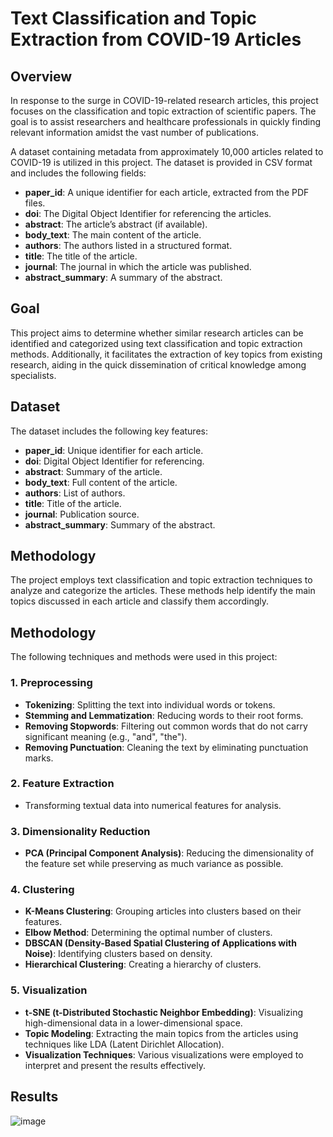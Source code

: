 # Text Classification and Topic Extraction from COVID-19 Articles

## Overview

In response to the surge in COVID-19-related research articles, this project focuses on the classification and topic extraction of scientific papers. The goal is to assist researchers and healthcare professionals in quickly finding relevant information amidst the vast number of publications.

A dataset containing metadata from approximately 10,000 articles related to COVID-19 is utilized in this project. The dataset is provided in CSV format and includes the following fields:

- **paper_id**: A unique identifier for each article, extracted from the PDF files.
- **doi**: The Digital Object Identifier for referencing the articles.
- **abstract**: The article’s abstract (if available).
- **body_text**: The main content of the article.
- **authors**: The authors listed in a structured format.
- **title**: The title of the article.
- **journal**: The journal in which the article was published.
- **abstract_summary**: A summary of the abstract.

## Goal

This project aims to determine whether similar research articles can be identified and categorized using text classification and topic extraction methods. Additionally, it facilitates the extraction of key topics from existing research, aiding in the quick dissemination of critical knowledge among specialists.

## Dataset

The dataset includes the following key features:

- **paper_id**: Unique identifier for each article.
- **doi**: Digital Object Identifier for referencing.
- **abstract**: Summary of the article.
- **body_text**: Full content of the article.
- **authors**: List of authors.
- **title**: Title of the article.
- **journal**: Publication source.
- **abstract_summary**: Summary of the abstract.

## Methodology

The project employs text classification and topic extraction techniques to analyze and categorize the articles. These methods help identify the main topics discussed in each article and classify them accordingly.

## Methodology

The following techniques and methods were used in this project:

### 1. **Preprocessing**
   - **Tokenizing**: Splitting the text into individual words or tokens.
   - **Stemming and Lemmatization**: Reducing words to their root forms.
   - **Removing Stopwords**: Filtering out common words that do not carry significant meaning (e.g., "and", "the").
   - **Removing Punctuation**: Cleaning the text by eliminating punctuation marks.

### 2. **Feature Extraction**
   - Transforming textual data into numerical features for analysis.

### 3. **Dimensionality Reduction**
   - **PCA (Principal Component Analysis)**: Reducing the dimensionality of the feature set while preserving as much variance as possible.

### 4. **Clustering**
   - **K-Means Clustering**: Grouping articles into clusters based on their features.
   - **Elbow Method**: Determining the optimal number of clusters.
   - **DBSCAN (Density-Based Spatial Clustering of Applications with Noise)**: Identifying clusters based on density.
   - **Hierarchical Clustering**: Creating a hierarchy of clusters.

### 5. **Visualization**
   - **t-SNE (t-Distributed Stochastic Neighbor Embedding)**: Visualizing high-dimensional data in a lower-dimensional space.
   - **Topic Modeling**: Extracting the main topics from the articles using techniques like LDA (Latent Dirichlet Allocation).
   - **Visualization Techniques**: Various visualizations were employed to interpret and present the results effectively.


## Results
![image](https://github.com/user-attachments/assets/ae1595e8-1d0d-453f-8837-0fd9c38e58bd)
